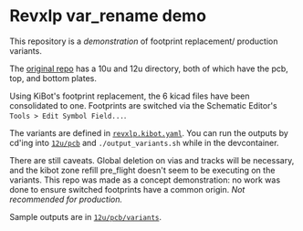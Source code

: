 # Revxlp var_rename demo

This repository is a *demonstration* of footprint replacement/ production variants. 

The [original repo](https://gitlab.com/lpgalaxy/revxlp) has a 10u and 12u directory, both of which have the pcb, top, and bottom plates.

Using KiBot's footprint replacement, the 6 kicad files have been consolidated to one. Footprints are switched via the Schematic Editor's `Tools > Edit Symbol Field...`.

The variants are defined in [`revxlp.kibot.yaml`](12u/pcb/revxlp.kibot.yaml). You can run the outputs by cd'ing into [`12u/pcb`](/12u/pcb) and `./output_variants.sh` while in the devcontainer.

There are still caveats. Global deletion on vias and tracks will be necessary, and the kibot zone refill pre_flight doesn't seem to be executing on the variants. This repo was made as a concept demonstration: no work was done to ensure switched footprints have a common origin. *Not recommended for production.*

Sample outputs are in [`12u/pcb/variants`](/12u/pcb/variants).